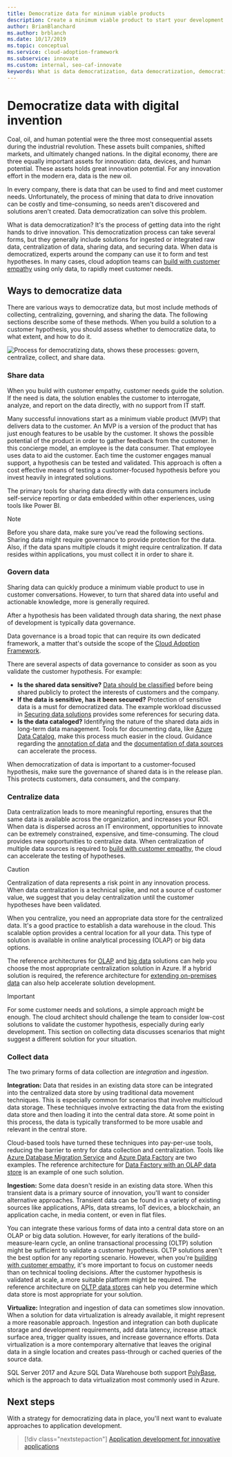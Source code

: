 ```yaml
---
title: Democratize data for minimum viable products
description: Create a minimum viable product to start your development. Learn about data democratization, the process of getting data to test hypotheses and drive innovation.
author: BrianBlanchard
ms.author: brblanch
ms.date: 10/17/2019
ms.topic: conceptual
ms.service: cloud-adoption-framework
ms.subservice: innovate
ms.custom: internal, seo-caf-innovate
keywords: What is data democratization, data democratization, democratize data, minimum viable product, data centralization
---
```


# Democratize data with digital invention

Coal, oil, and human potential were the three most consequential assets during the industrial revolution. These assets built companies, shifted markets, and ultimately changed nations. In the digital economy, there are three equally important assets for innovation: data, devices, and human potential. These assets holds great innovation potential. For any innovation effort in the modern era, data is the new oil.

In every company, there is data that can be used to find and meet customer needs. Unfortunately, the process of mining that data to drive innovation can be costly and time-consuming, so needs aren't discovered and solutions aren't created. Data democratization can solve this problem.

What is data democratization? It's the process of getting data into the right hands to drive innovation. This democratization process can take several forms, but they generally include solutions for ingested or integrated raw data, centralization of data, sharing data, and securing data. When data is democratized, experts around the company can use it to form and test hypotheses. In many cases, cloud adoption teams can [build with customer empathy](./build.md) using only data, to rapidly meet customer needs.

## Ways to democratize data

There are various ways to democratize data, but most include methods of collecting, centralizing, governing, and sharing the data. The following sections describe some of these methods. When you build a solution to a customer hypothesis, you should assess whether to democratize data, to what extent, and how to do it.

![Process for democratizing data, shows these processes: govern, centralize, collect, and share data.](../../_images/innovate/democratize-data.png)

### Share data

When you build with customer empathy, customer needs guide the solution. If the need is data, the solution enables the customer to interrogate, analyze, and report on the data directly, with no support from IT staff.

Many successful innovations start as a minimum viable product (MVP) that delivers data to the customer. An MVP is a version of the product that has just enough features to be usable by the customer. It shows the possible potential of the product in order to gather feedback from the customer. In this concierge model, an employee is the data consumer. That employee uses data to aid the customer. Each time the customer engages manual support, a hypothesis can be tested and validated. This approach is often a cost effective means of testing a customer-focused hypothesis before you invest heavily in integrated solutions.

The primary tools for sharing data directly with data consumers include self-service reporting or data embedded within other experiences, using tools like Power BI.

> [!NOTE]
> Before you share data, make sure you've read the following sections. Sharing data might require governance to provide protection for the data. Also, if the data spans multiple clouds it might require centralization. If data resides within applications, you must collect it in order to share it.

### Govern data

Sharing data can quickly produce a minimum viable product to use in customer conversations. However, to turn that shared data into useful and actionable knowledge, more is generally required.

After a hypothesis has been validated through data sharing, the next phase of development is typically data governance.

Data governance is a broad topic that can require its own dedicated framework, a matter that's outside the scope of the [Cloud Adoption Framework](../../index.yml).

There are several aspects of data governance to consider as soon as you validate the customer hypothesis. For example:

- **Is the shared data sensitive?** [Data should be classified](../../govern/policy-compliance/data-classification.md) before being shared publicly to protect the interests of customers and the company.
- **If the data is sensitive, has it been secured?** Protection of sensitive data is a must for democratized data. The example workload discussed in [Securing data solutions](/azure/architecture/data-guide/scenarios/securing-data-solutions) provides some references for securing data.
- **Is the data cataloged?** Identifying the nature of the shared data aids in long-term data management. Tools for documenting data, like [Azure Data Catalog](https://azure.microsoft.com/services/data-catalog/), make this process much easier in the cloud. Guidance regarding the [annotation of data](/azure/data-catalog/data-catalog-how-to-annotate) and the [documentation of data sources](/azure/data-catalog/data-catalog-how-to-documentation) can accelerate the process.

When democratization of data is important to a customer-focused hypothesis, make sure the governance of shared data is in the release plan. This protects customers, data consumers, and the company.

### Centralize data

Data centralization leads to more meaningful reporting, ensures that the same data is available across the organization, and increases your ROI. When data is dispersed across an IT environment, opportunities to innovate can be extremely constrained, expensive, and time-consuming. The cloud provides new opportunities to centralize data. When centralization of multiple data sources is required to [build with customer empathy](./build.md), the cloud can accelerate the testing of hypotheses.

> [!CAUTION]
> Centralization of data represents a risk point in any innovation process. When data centralization is a technical spike, and not a source of customer value, we suggest that you delay centralization until the customer hypotheses have been validated.

When you centralize, you need an appropriate data store for the centralized data. It's a good practice to establish a data warehouse in the cloud. This scalable option provides a central location for all your data. This type of solution is available in online analytical processing (OLAP) or big data options.

The reference architectures for [OLAP](/azure/architecture/data-guide/relational-data/online-analytical-processing) and [big data](/azure/architecture/data-guide/big-data/) solutions can help you choose the most appropriate centralization solution in Azure. If a hybrid solution is required, the reference architecture for [extending on-premises data](/azure/architecture/data-guide/scenarios/hybrid-on-premises-and-cloud) can also help accelerate solution development.

> [!IMPORTANT]
> For some customer needs and solutions, a simple approach might be enough. The cloud architect should challenge the team to consider low-cost solutions to validate the customer hypothesis, especially during early development. This section on collecting data discusses scenarios that might suggest a different solution for your situation.

### Collect data

The two primary forms of data collection are *integration* and *ingestion*.

**Integration:** Data that resides in an existing data store can be integrated into the centralized data store by using traditional data movement techniques. This is especially common for scenarios that involve multicloud data storage. These techniques involve extracting the data from the existing data store and then loading it into the central data store. At some point in this process, the data is typically transformed to be more usable and relevant in the central store.

Cloud-based tools have turned these techniques into pay-per-use tools, reducing the barrier to entry for data collection and centralization. Tools like [Azure Database Migration Service](https://azure.microsoft.com/services/database-migration/) and [Azure Data Factory](https://azure.microsoft.com/services/data-factory/) are two examples. The reference architecture for [Data Factory with an OLAP data store](/azure/architecture/data-guide/relational-data/etl) is an example of one such solution.

**Ingestion:** Some data doesn't reside in an existing data store. When this transient data is a primary source of innovation, you'll want to consider alternative approaches. Transient data can be found in a variety of existing sources like applications, APIs, data streams, IoT devices, a blockchain, an application cache, in media content, or even in flat files.

You can integrate these various forms of data into a central data store on an OLAP or big data solution. However, for early iterations of the build-measure-learn cycle, an online transactional processing (OLTP) solution might be sufficient to validate a customer hypothesis. OLTP solutions aren't the best option for any reporting scenario. However, when you're [building with customer empathy](./build.md), it's more important to focus on customer needs than on technical tooling decisions. After the customer hypothesis is validated at scale, a more suitable platform might be required. The reference architecture on [OLTP data stores](/azure/architecture/data-guide/relational-data/online-transaction-processing) can help you determine which data store is most appropriate for your solution.

**Virtualize:** Integration and ingestion of data can sometimes slow innovation. When a solution for data virtualization is already available, it might represent a more reasonable approach. Ingestion and integration can both duplicate storage and development requirements, add data latency, increase attack surface area, trigger quality issues, and increase governance efforts. Data virtualization is a more contemporary alternative that leaves the original data in a single location and creates pass-through or cached queries of the source data.

SQL Server 2017 and Azure SQL Data Warehouse both support [PolyBase](/sql/relational-databases/polybase/polybase-guide), which is the approach to data virtualization most commonly used in Azure.

## Next steps

With a strategy for democratizing data in place, you'll next want to evaluate approaches to application development.

> [!div class="nextstepaction"]
> [Application development for innovative applications](./apps.md)
